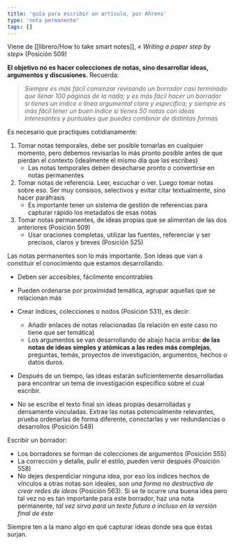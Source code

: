 ```yaml
---
title: 'guía para escribir un artículo, por Ahrens'
type: 'nota permanente'
tags: []
---
```


Viene de [[librero/How to take smart notes]], *« Writing a paper step by step»* (Posición 509)

**El objetivo no es hacer colecciones de notas, sino desarrollar ideas, argumentos y discusiones.** Recuerda:

> *Siempre es más fácil comenzar revisando un borrador casi terminado que llenar 100 páginas de la nada; y es más fácil hacer un borrador si tienes un índice o línea argumental clara y específica; y siempre es más fácil tener un buen índice si tienes 50 notas con ideas interesantes y puntuales que puedes combinar de distintas formas*

Es necesario que practiques cotidianamente:

1. Tomar notas temporales, debe ser posible tomarlas en cualquier momento, pero debemos revisarlas lo más pronto posible antes de que pierdan el contexto (idealmente el mismo día que las escribes)
    - Las notas temporales deben desecharse pronto o convertirse en notas permanentes
2. Tomar notas de referencia. Leer, escuchar o ver. Luego tomar notas sobre eso. Ser muy consisos, selectivos y evitar citar textualmente, sino hacer paráfrasis
    - Es importante tener un sistema de gestión de referencias para capturar rápido los metadatos de esas notas
3. Tomar notas permanentes, de ideas propias que se alimentan de las dos anteriores (Posición 509)
    - Usar oraciones completas, utilizar las fuentes, referenciar y ser precisos, claros y breves (Posición 525)

Las notas permanentes son lo más importante. Son ideas que van a constituir el conocimiento que estamos desarrollando.

- Deben ser accesibles, fácilmente encontrables
- Pueden ordenarse por proximidad temática, agrupar aquellas que se relacionan más
- Crear índices, colecciones o nodos (Posición 531), es decir:
    - Añadir enlaces de notas relacionadas (la relación en este caso no tiene que ser temática)
    - Los argumentos se van desarrollando de abajo hacia arriba: **de las notas de ideas simples y atómicas a las redes más complejas**, preguntas, temás, proyectos de investigación, argumentos, hechos o datos duros.

- Después de un tiempo, las ideas estarán suficientemente desarrolladas para encontrar un tema de investigación específico sobre el cual escribir.
- No se escribe el texto final sin ideas propias desarrolladas y densamente vinculadas.  Extrae las notas potencialmente relevantes, prueba ordenarlas de forma diferente, conectarlas y ver redundancias o desarrollos (Posición 549)

Escribir un borrador:

- Los borradores se forman de colecciones de argumentos (Posición 555)
- La corrección y detalle, pulir el estilo, pueden venir después (Posición 558)
- No dejes desperdiciar ninguna idea, por eso los índices hechos de vínculos a otras notas son ideales, son *una forma no destructiva de crear redes de ideas* (Posición 563). Si se te ocurre una buena idea pero tal vez no es tan importante para este borrador, haz una nota permanente, *tal vez sirva para un texto futuro o incluso en la versión final de éste*

Siempre ten a la mano algo en qué capturar ideas donde sea que éstas surjan.

